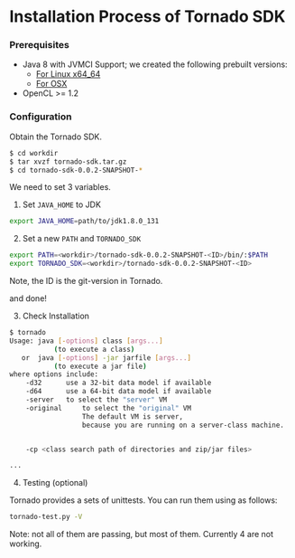 # Installation Process of Tornado SDK


### Prerequisites

* Java 8 with JVMCI Support; we created the following prebuilt versions:
  * [For Linux x64_64](https://www.dropbox.com/s/nvtpsviqc6u8vnv/jdk1.8.0_131_x86.tgz?dl=0)
  * [For OSX](https://www.dropbox.com/s/2aguj98jg5b5yh4/jdk1.8.0_131-osx-10.11.6.tgxz?dl=0)
* OpenCL >= 1.2


### Configuration


Obtain the Tornado SDK.


```bash
$ cd workdir
$ tar xvzf tornado-sdk.tar.gz
$ cd tornado-sdk-0.0.2-SNAPSHOT-*
```

We need to set 3 variables. 

1. Set `JAVA_HOME` to JDK


```bash
export JAVA_HOME=path/to/jdk1.8.0_131
```


2. Set a new `PATH` and `TORNADO_SDK`

```bash
export PATH=<workdir>/tornado-sdk-0.0.2-SNAPSHOT-<ID>/bin/:$PATH
export TORNADO_SDK=<workdir>/tornado-sdk-0.0.2-SNAPSHOT-<ID>
```

Note, the ID is the git-version in Tornado. 


and done!



3. Check Installation 

```bash
$ tornado
Usage: java [-options] class [args...]
           (to execute a class)
   or  java [-options] -jar jarfile [args...]
           (to execute a jar file)
where options include:
    -d32	  use a 32-bit data model if available
    -d64	  use a 64-bit data model if available
    -server	  to select the "server" VM
    -original	  to select the "original" VM
                  The default VM is server,
                  because you are running on a server-class machine.


    -cp <class search path of directories and zip/jar files>

...
```

4. Testing (optional) 


Tornado provides a sets of unittests. You can run them using as follows:


```bash
tornado-test.py -V
```

Note: not all of them are passing, but most of them. Currently 4 are not working. 



